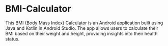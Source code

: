 # BMI-Calculator
This BMI (Body Mass Index) Calculator is an Android application built using Java and Kotlin in Android Studio. The app allows users to calculate their BMI based on their weight and height, providing insights into their health status.
